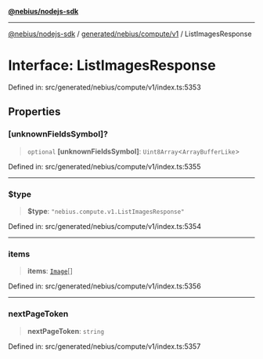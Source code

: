 [**@nebius/nodejs-sdk**](../../../../../README.md)

---

[@nebius/nodejs-sdk](../../../../../README.md) / [generated/nebius/compute/v1](../README.md) / ListImagesResponse

# Interface: ListImagesResponse

Defined in: src/generated/nebius/compute/v1/index.ts:5353

## Properties

### \[unknownFieldsSymbol\]?

> `optional` **\[unknownFieldsSymbol\]**: `Uint8Array`\<`ArrayBufferLike`\>

Defined in: src/generated/nebius/compute/v1/index.ts:5355

---

### $type

> **$type**: `"nebius.compute.v1.ListImagesResponse"`

Defined in: src/generated/nebius/compute/v1/index.ts:5354

---

### items

> **items**: [`Image`](Image.md)[]

Defined in: src/generated/nebius/compute/v1/index.ts:5356

---

### nextPageToken

> **nextPageToken**: `string`

Defined in: src/generated/nebius/compute/v1/index.ts:5357
